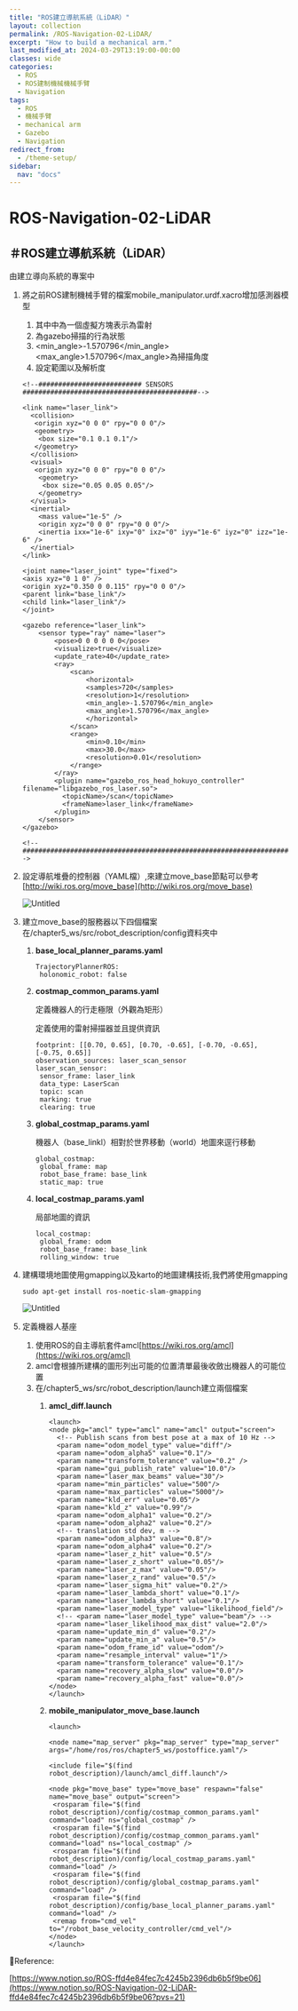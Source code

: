 ```yaml
---
title: "ROS建立導航系統（LiDAR）"
layout: collection
permalink: /ROS-Navigation-02-LiDAR/
excerpt: "How to build a mechanical arm."
last_modified_at: 2024-03-29T13:19:00-00:00
classes: wide
categories:
  - ROS
  - ROS建制機械機械手臂
  - Navigation
tags:
  - ROS
  - 機械手臂
  - mechanical arm
  - Gazebo
  - Navigation
redirect_from:
  - /theme-setup/
sidebar:
  nav: "docs"
---
```

# ROS-Navigation-02-LiDAR

## ＃ROS建立導航系統（LiDAR）

由建立導向系統的專案中

1. 將之前ROS建制機械手臂的檔案mobile_manipulator.urdf.xacro增加感測器模型
    1. 其中<link name="laser_link">中為一個虛擬方塊表示為雷射
    2. <gazebo reference="laser_link">為gazebo掃描的行為狀態
    3. <min_angle>-1.570796</min_angle><max_angle>1.570796</max_angle>為掃描角度
    4. <range>設定範圍以及解析度
    
    ```tsx
    <!--########################## SENSORS ############################################-->
    
    <link name="laser_link">
      <collision>
       <origin xyz="0 0 0" rpy="0 0 0"/>
       <geometry>
        <box size="0.1 0.1 0.1"/>
       </geometry>
      </collision>
      <visual>
       <origin xyz="0 0 0" rpy="0 0 0"/>
        <geometry>
         <box size="0.05 0.05 0.05"/>
        </geometry>
      </visual>
      <inertial>
        <mass value="1e-5" />
        <origin xyz="0 0 0" rpy="0 0 0"/>
        <inertia ixx="1e-6" ixy="0" ixz="0" iyy="1e-6" iyz="0" izz="1e-6" />
      </inertial>
    </link>
    
    <joint name="laser_joint" type="fixed">
    <axis xyz="0 1 0" />
    <origin xyz="0.350 0 0.115" rpy="0 0 0"/>
    <parent link="base_link"/>
    <child link="laser_link"/>
    </joint>
    
    <gazebo reference="laser_link">
    	<sensor type="ray" name="laser">
    		<pose>0 0 0 0 0 0</pose>
    		<visualize>true</visualize>
    		<update_rate>40</update_rate>
    		<ray>
    			<scan>
    				<horizontal>
    				<samples>720</samples>
    				<resolution>1</resolution>
    				<min_angle>-1.570796</min_angle>
    				<max_angle>1.570796</max_angle>
    				</horizontal>
    			</scan>
    			<range>
    				<min>0.10</min>
    				<max>30.0</max>
    				<resolution>0.01</resolution>
    			</range>
    		</ray>
    		<plugin name="gazebo_ros_head_hokuyo_controller" filename="libgazebo_ros_laser.so">
    		  <topicName>/scan</topicName>
    		  <frameName>laser_link</frameName>
    		</plugin>
    	</sensor>
    </gazebo>
    
    <!--###############################################################################-->
    ```
    
2. 設定導航堆疊的控制器（YAML檔）,來建立move_base節點可以參考[http://wiki.ros.org/move_base](http://wiki.ros.org/move_base)
    
    ![Untitled](/assets/images/ROS-Navigation-02-LiDAR%20ffd4e84fec7c4245b2396db6b5f9be06/Untitled.png)
    
3. 建立move_base的服務器以下四個檔案在/chapter5_ws/src/robot_description/config資料夾中
    1. **base_local_planner_params.yaml**
        
        ```tsx
        TrajectoryPlannerROS:
         holonomic_robot: false
        ```
        
    2. **costmap_common_params.yaml**
        
        定義機器人的行走極限（外觀為矩形）
        
        定義使用的雷射掃描器並且提供資訊
        
        ```tsx
        footprint: [[0.70, 0.65], [0.70, -0.65], [-0.70, -0.65], [-0.75, 0.65]]
        observation_sources: laser_scan_sensor
        laser_scan_sensor:
         sensor_frame: laser_link
         data_type: LaserScan
         topic: scan
         marking: true
         clearing: true
        ```
        
    3. **global_costmap_params.yaml**
        
        機器人（base_linkl）相對於世界移動（world）地圖來逕行移動
        
        ```tsx
        global_costmap:
         global_frame: map
         robot_base_frame: base_link
         static_map: true
        ```
        
    4. **local_costmap_params.yaml**
        
        局部地圖的資訊
        
        ```tsx
        local_costmap:
         global_frame: odom
         robot_base_frame: base_link
         rolling_window: true
        ```
        
4. 建構環境地圖使用gmapping以及karto的地圖建構技術,我們將使用gmapping
    
    ```tsx
    sudo apt-get install ros-noetic-slam-gmapping
    ```
    
    ![Untitled](/assets/images/ROS-Navigation-02-LiDAR%20ffd4e84fec7c4245b2396db6b5f9be06/Untitled%201.png)
    
5. 定義機器人基座
    1. 使用ROS的自主導航套件amcl[https://wiki.ros.org/amcl](https://wiki.ros.org/amcl)
    2. amcl會根據所建構的圖形列出可能的位置清單最後收斂出機器人的可能位置
    3. 在/chapter5_ws/src/robot_description/launch建立兩個檔案
        1. **amcl_diff.launch**
            
            ```tsx
            <launch>
            <node pkg="amcl" type="amcl" name="amcl" output="screen">
              <!-- Publish scans from best pose at a max of 10 Hz -->
              <param name="odom_model_type" value="diff"/>
              <param name="odom_alpha5" value="0.1"/>
              <param name="transform_tolerance" value="0.2" />
              <param name="gui_publish_rate" value="10.0"/>
              <param name="laser_max_beams" value="30"/>
              <param name="min_particles" value="500"/>
              <param name="max_particles" value="5000"/>
              <param name="kld_err" value="0.05"/>
              <param name="kld_z" value="0.99"/>
              <param name="odom_alpha1" value="0.2"/>
              <param name="odom_alpha2" value="0.2"/>
              <!-- translation std dev, m -->
              <param name="odom_alpha3" value="0.8"/>
              <param name="odom_alpha4" value="0.2"/>
              <param name="laser_z_hit" value="0.5"/>
              <param name="laser_z_short" value="0.05"/>
              <param name="laser_z_max" value="0.05"/>
              <param name="laser_z_rand" value="0.5"/>
              <param name="laser_sigma_hit" value="0.2"/>
              <param name="laser_lambda_short" value="0.1"/>
              <param name="laser_lambda_short" value="0.1"/>
              <param name="laser_model_type" value="likelihood_field"/>
              <!-- <param name="laser_model_type" value="beam"/> -->
              <param name="laser_likelihood_max_dist" value="2.0"/>
              <param name="update_min_d" value="0.2"/>
              <param name="update_min_a" value="0.5"/>
              <param name="odom_frame_id" value="odom"/>
              <param name="resample_interval" value="1"/>
              <param name="transform_tolerance" value="0.1"/>
              <param name="recovery_alpha_slow" value="0.0"/>
              <param name="recovery_alpha_fast" value="0.0"/>
            </node>
            </launch>
            ```
            
        2. **mobile_manipulator_move_base.launch**
            
            ```tsx
            <launch>
            
            <node name="map_server" pkg="map_server" type="map_server" args="/home/ros/ros/chapter5_ws/postoffice.yaml"/>
            
            <include file="$(find robot_description)/launch/amcl_diff.launch"/>
            
            <node pkg="move_base" type="move_base" respawn="false" name="move_base" output="screen">
             <rosparam file="$(find robot_description)/config/costmap_common_params.yaml" command="load" ns="global_costmap" />
             <rosparam file="$(find robot_description)/config/costmap_common_params.yaml" command="load" ns="local_costmap" />
             <rosparam file="$(find robot_description)/config/local_costmap_params.yaml" command="load" />
             <rosparam file="$(find robot_description)/config/global_costmap_params.yaml" command="load" />
             <rosparam file="$(find robot_description)/config/base_local_planner_params.yaml" command="load" />
             <remap from="cmd_vel" to="/robot_base_velocity_controller/cmd_vel"/>
            </node>
            </launch>
            ```
            

📃Reference:

[https://www.notion.so/ROS-ffd4e84fec7c4245b2396db6b5f9be06](https://www.notion.so/ROS-Navigation-02-LiDAR-ffd4e84fec7c4245b2396db6b5f9be06?pvs=21)
